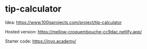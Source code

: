 # tip-calculator
Idea: https://www.100jsprojects.com/project/tip-calculator

Hosted version: https://mellow-croquembouche-cc9dac.netlify.app/

Starter code: https://invo.academy/
